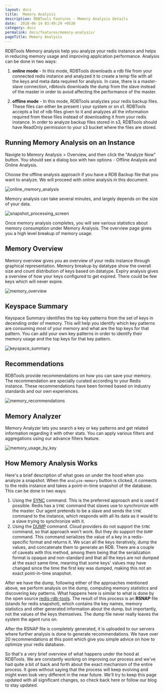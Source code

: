 ```yaml
---
layout: docs
title:  Memory Analysis
description: RDBTools Features - Memory Analysis Details
date:  2018-06-14 03:49:29 +0530
category: docs
permalink: docs/features/memory-analysis/
pageTitle: Memory Analysis
---
```


RDBTools Memory analysis help you analyze your redis instance and helps in reducing memory usage and improving application performance. Analysis can be done in two ways:

1. **online mode** - In this mode, RDBTools downloads a rdb file from your connected redis instance and analyzed it to create a temp file with all the keys and meta data required for analysis. In case, there is a master-slave connection, rdbtools downloads the dump from the slave instead of the master in order to avoid affecting the performance of the master.

1. **offline mode** - In this mode, RDBTools analyzies your redis backup files. These files can either be present i your system or on s1. RDBTools accepts a list of rdb files given to it and analyzes all the information required from these files instead of downloading it from your redis instance. In order to analyze backup files stored in s3, RDBTools should have ReadOnly permission to your s3 bucket where the files are stored.

## Running Memory Analysis on an Instance

Navigte to Memory Analysis > Overview, and then click the "Analyze Now" button. You should see a dialog box with two options - Offline Analysis and Online Analysis.

Choose the offline analysis approach if you have a RDB Backup file that you want to analyze. We will proceed with online analysis in this document.

![online_memory_analysis](/images/ri/online_memory_analysis.png)

Memory analysis can take several minutes, and largely depends on the size of your data.

![snapshot_processing_screen](/images/ri/snapshot_processing_screen.png)


Once memory analysis completes, you will see various statistics about memory consumption under Memory Analysis. The overview page gives you a high level breakup of memory usage.


## **Memory Overview**
Memory overview gives you an overview of your redis instance through graphical representation. Memory breakup by datatype show the overall size and count distribution of keys based on datatype. Expiry analysis gives a overview of how your keys configured to get expired. There could be few keys which will never expire.

![memory_overview](/images/ri/memory_overview.png)

## **Keyspace Summary**
Keyspace Summary identifies the top key patterns from the set of keys in decending order of memory. This will help you identify which key patterns are consuming most of your memory and what are the top keys for that pattern. You can add your own key patterns in order to identify their memory usage and the top keys for that key pattern.

![keyspace_summary](/images/ri/keyspace_summary.png)

## **Recommendations**
RDBTools provide recommendations on how you can save your memory. The recommendation are specially curated according to your Redis instance. These recommendations have been formed based on industry standards and our own experiences.

![memory_recommendations](/images/ri/memory_recommendations.png)

## **Memory Analyzer**
Memory Analyzer lets you search a key or key patterns and get related information regarding it with other stats. You can apply various filters and aggregations using our advance filters feature.

![memory_usage_by_key](/images/ri/memory_usage_by_key.png)

## How Memory Analysis Works

Here's a brief description of what goes on under the hood when you analyze a snapshot:
When the `analyze-memory` button is clicked, it connects to the redis instance and takes a point-in-time snapshot of the database.
This can be done in two ways:
  1. Using the <a href="https://redis.io/commands/sync" target="blank">SYNC</a> command.
     This is the preferred approach and is used if possible.
     Redis has a `SYNC` command that slaves use to synchronize with the master.
     Our agent pretends to be a slave and sends the `SYNC` command to the instance, which responds with all its data as it would to a slave trying to synchronize with it.
  1. Using the <a href="https://redis.io/commands/dump" target="blank">DUMP</a> command.
     Cloud providers do not support the `SYNC` command, so that approach won't work.
     But they do support the `DUMP` command.
     This command serializes the value of a key in a redis-specific format and returns it.
     We scan all the keys iteratively, dump the values, and concatenate them to generate an RDB.
     There are a couple of caveats with this method, among them being that the serialization format is opaque and non-standard and that all the keys are not dumped at the exact same time, meaning that some keys' values may have changed since the time the first key was dumped, making this not an exact point-in-time snapshot.

 After we have the dump, following either of the approaches mentioned above, we perform analysis on the dump, computing memory statistics and discovering key patterns. What happens here is similar to what is done by the open source <a href="https://github.com/sripathikrishnan/redis-rdb-tools" target="blank">redis-rdb-tools</a>. The result of this process is an **RSNAP** file (stands for redis snapshot), which contains the key names, memory statistics and other generated information about the dump, but importantly, not the values of the keys themselves. The dump file never really leaves the system the agent runs on.

 After the RSNAP file is completely generated, it is uploaded to our servers where further analysis is done to generate recommendations. We have over 20 recommendations at this point which give you simple advice on how to optimize your redis database.

 So that's a very brief overview of what happens under the hood at RDBTools. We are constantly working on improving our process and we've had quite a bit of back and forth about the exact mechanism of the entire process. It goes without saying that the process will keep evolving and might even look very different in the near future. We'll try to keep this page updated with all significant changes, so check back here or follow our blog to stay updated.
